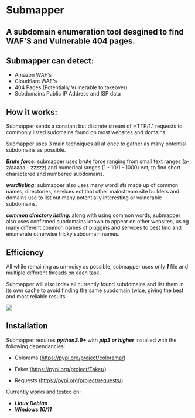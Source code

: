 # Submapper
## A subdomain enumeration tool desgined to find WAF'S and Vulnerable 404 pages.

## Submapper can detect:

- Amazon WAF's 
- Cloudflare WAF's 
- 404 Pages (Potentially Vulnerable to takeover)
- Subdomains Public IP Address and ISP data 

## How it works:

Submapper sends a constant but discrete stream of HTTP/1.1 requests to commonly listed sudomains found on most websites and domains.

Submapper uses 3 main techniques all at once to gather as many potential subdomains as possible.

***Brute force:***  submapper uses brute force ranging from small text ranges (a-z/aaaaa - zzzzz) and numerical ranges (1 - 10/1 - 1000) ect, to find short charactered and numbered subdomains.

***wordlisting:*** submapper also uses many wordlists made up of common names, directories, services ect that other mainstream site builders and domains use to list out many potentially interesting or vulnerable subdomains.

***common directory listing:*** along with using common words, submapper also uses confirmed subdomains known to appear on other websites, using many different common names of pluggins and services to best find and enumerate otherwise tricky subdomain names.

## Efficiency

All while remaining as un-noisy as possible, submapper uses only ***1*** file and multiple different threads on each task.

Submapper will also index all currently found subdomains and list them in its own cache to avoid finding the same subdomain twice, giving the best and most reliable results.

![](https://i.ibb.co/59ctRJZ/submapper.png)

## Installation

Submapper requires ***python3.9+*** with ***pip3 or higher*** installed with the following dependancies:

- Colorama (https://pypi.org/project/colorama/)

- Faker (https://pypi.org/project/Faker/)

- Requests (https://pypi.org/project/requests/)

Currently works and tested on:

- ***Linux Debian***
- ***Windows 10/11***










